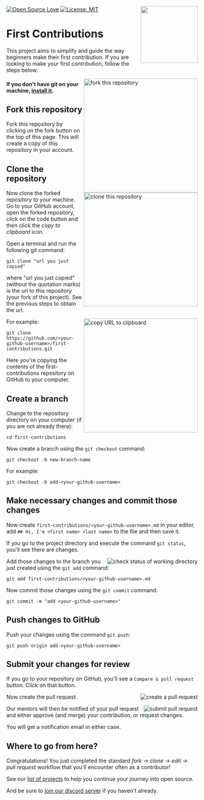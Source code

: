 [![Open Source Love](https://firstcontributions.github.io/open-source-badges/badges/open-source-v1/open-source.svg)](https://github.com/firstcontributions/open-source-badges)
[<img align="right" width="150" src="https://i.imgur.com/0Cdusgy.png">](https://discord.com/invite/WA3h4TRfMe)
[![License: MIT](https://img.shields.io/badge/License-MIT-green.svg)](https://opensource.org/licenses/MIT)

# First Contributions

This project aims to simplify and guide the way beginners make their first contribution. If you are looking to make your first contribution, follow the steps below.

<img align="right" width="300" src="https://firstcontributions.github.io/assets/Readme/fork.png" alt="fork this repository" />

#### If you don't have git on your machine, [install it](https://help.github.com/articles/set-up-git/).

## Fork this repository

Fork this repository by clicking on the fork button on the top of this page.
This will create a copy of this repository in your account.

## Clone the repository

<img align="right" width="300" src="https://firstcontributions.github.io/assets/Readme/clone.png" alt="clone this repository" />

Now clone the forked repository to your machine. Go to your GitHub account, open the forked repository, click on the code button and then click the _copy to clipboard_ icon.

Open a terminal and run the following git command:

```
git clone "url you just copied"
```

where "url you just copied" (without the quotation marks) is the url to this repository (your fork of this project). See the previous steps to obtain the url.

<img align="right" width="300" src="https://firstcontributions.github.io/assets/Readme/copy-to-clipboard.png" alt="copy URL to clipboard" />

For example:

```
git clone https://github.com/<your-github-username>/first-contributions.git
```

Here you're copying the contents of the first-contributions repository on GitHub to your computer.

## Create a branch

Change to the repository directory on your computer (if you are not already there):

```
cd first-contributions
```

Now create a branch using the `git checkout` command:

```
git checkout -b new-branch-name
```

For example:

```
git checkout -b add-<your-github-username>
```

## Make necessary changes and commit those changes

Now create `first-contributions/<your-github-username>.md` in your editor, add `## Hi, I'm <first name> <last name>` to the file and then save it.

If you go to the project directory and execute the command `git status`, you'll see there are changes.

<img style="float: right;" src="https://i.imgur.com/78XMI8f.png" alt="check status of working directory" />

Add those changes to the branch you just created using the `git add` command:

```
git add first-contributions/<your-github-username>.md
```

Now commit those changes using the `git commit` command:

```
git commit -m "add <your-github-username>"
```

## Push changes to GitHub

Push your changes using the command `git push`:

```
git push origin add-<your-github-username>
```

## Submit your changes for review

If you go to your repository on GitHub, you'll see a `Compare & pull request` button. Click on that button.

<img style="float: right;" src="https://i.imgur.com/XdpuEWB.jpg" alt="create a pull request" />

Now create the pull request.

<img style="float: right;" src="https://i.imgur.com/4rgWAKC.jpg" alt="submit pull request" />

Our mentors will then be notified of your pull request and either approve (and merge) your contribution, or request changes.

You will get a notification email in either case.

## Where to go from here?

Congratulations! You just completed the standard _fork -> clone -> edit -> pull request_ workflow that you'll encounter often as a contributor!

See our [list of projects](https://firstcontributions.github.io/#project-list) to help you continue your journey into open source.

And be sure to [join our discord server](https://discord.com/invite/WA3h4TRfMe) if you haven't already.
